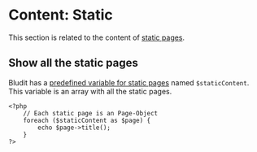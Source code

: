 # Content: Static
<!-- position: 4 -->

This section is related to the content of [static pages](https://docs.bludit.com/en/content/content-basics#static).

## Show all the static pages
Bludit has a [predefined variable for static pages](https://docs.bludit.com/en/developers/predefined-variables#staticContent) named `$staticContent`. This variable is an array with all the static pages.

```
<?php
	// Each static page is an Page-Object
	foreach ($staticContent as $page) {
		echo $page->title();
	}
?>
```
